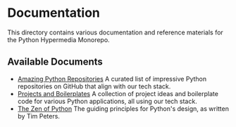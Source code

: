 # Documentation

This directory contains various documentation and reference materials for the Python Hypermedia Monorepo.

## Available Documents

- [Amazing Python Repositories](Amazing%20Python%20Repositories.md)
  A curated list of impressive Python repositories on GitHub that align with our tech stack.
- [Projects and Boilerplates](Projects%20and%20Boilerplates.md)
  A collection of project ideas and boilerplate code for various Python applications, all using our tech stack.
- [The Zen of Python](The%20Zen%20of%20Python.md)
  The guiding principles for Python's design, as written by Tim Peters.